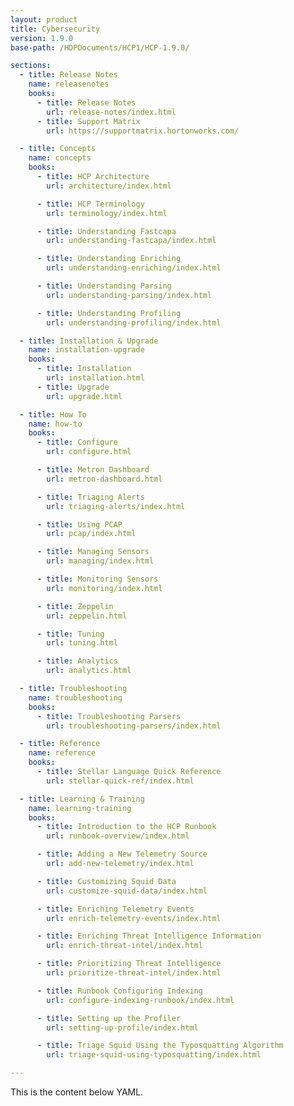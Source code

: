 ```yaml
---
layout: product
title: Cybersecurity
version: 1.9.0
base-path: /HDPDocuments/HCP1/HCP-1.9.0/

sections:
  - title: Release Notes
    name: releasenotes
    books:
      - title: Release Notes
        url: release-notes/index.html
      - title: Support Matrix
        url: https://supportmatrix.hortonworks.com/

  - title: Concepts
    name: concepts
    books:
      - title: HCP Architecture
        url: architecture/index.html

      - title: HCP Terminology
        url: terminology/index.html

      - title: Understanding Fastcapa
        url: understanding-fastcapa/index.html

      - title: Understanding Enriching
        url: understanding-enriching/index.html

      - title: Understanding Parsing
        url: understanding-parsing/index.html

      - title: Understanding Profiling
        url: understanding-profiling/index.html

  - title: Installation & Upgrade
    name: installation-upgrade
    books:
      - title: Installation
        url: installation.html
      - title: Upgrade
        url: upgrade.html

  - title: How To
    name: how-to
    books:
      - title: Configure
        url: configure.html

      - title: Metron Dashboard
        url: metron-dashboard.html

      - title: Triaging Alerts
        url: triaging-alerts/index.html

      - title: Using PCAP
        url: pcap/index.html

      - title: Managing Sensors
        url: managing/index.html

      - title: Monitoring Sensors
        url: monitoring/index.html

      - title: Zeppelin
        url: zeppelin.html

      - title: Tuning
        url: tuning.html

      - title: Analytics
        url: analytics.html

  - title: Troubleshooting
    name: troubleshooting
    books:
      - title: Troubleshooting Parsers
        url: troubleshooting-parsers/index.html

  - title: Reference
    name: reference
    books:
      - title: Stellar Language Quick Reference
        url: stellar-quick-ref/index.html

  - title: Learning & Training
    name: learning-training
    books:
      - title: Introduction to the HCP Runbook
        url: runbook-overview/index.html

      - title: Adding a New Telemetry Source
        url: add-new-telemetry/index.html

      - title: Customizing Squid Data
        url: customize-squid-data/index.html

      - title: Enriching Telemetry Events
        url: enrich-telemetry-events/index.html

      - title: Enriching Threat Intelligence Information
        url: enrich-threat-intel/index.html

      - title: Prioritizing Threat Intelligence
        url: prioritize-threat-intel/index.html

      - title: Runbook Configuring Indexing
        url: configure-indexing-runbook/index.html

      - title: Setting up the Profiler
        url: setting-up-profile/index.html

      - title: Triage Squid Using the Typosquatting Algorithm
        url: triage-squid-using-typosquatting/index.html

---
```


This is the content below YAML.

